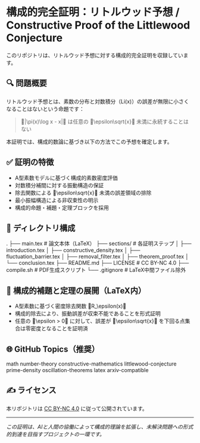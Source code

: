 # 構成的完全証明：リトルウッド予想 / Constructive Proof of the Littlewood Conjecture

このリポジトリは、リトルウッド予想に対する構成的完全証明を収録しています。

## 🔍 問題概要

リトルウッド予想とは、素数の分布と対数積分（Li(x)）の誤差が無限に小さくなることはないという命題です：

> |\pi(x)\log x - x| は任意の \epsilon\sqrt{x} 未満に永続することはない

本証明では、構成的数論に基づき以下の方法でこの予想を確定します。

## ✅ 証明の特徴

- A型素数モデルに基づく構成的素数密度評価
- 対数積分補間に対する振動構造の保証
- 除去関数による \epsilon\sqrt{x} 未満の誤差領域の排除
- 最小振幅構造による非収束性の明示
- 構成的命題・補題・定理ブロックを採用

## 📂 ディレクトリ構成

. ├── main.tex             # 論文本体（LaTeX） ├── sections/            # 各証明ステップ │   ├── introduction.tex │   ├── constructive_density.tex │   ├── fluctuation_barrier.tex │   ├── removal_filter.tex │   ├── theorem_proof.tex │   └── conclusion.tex ├── README.md ├── LICENSE              # CC BY-NC 4.0 ├── compile.sh           # PDF生成スクリプト └── .gitignore           # LaTeX中間ファイル除外

## 📜 構成的補題と定理の展開（LaTeX内）

- A型素数に基づく密度除去関数 R_\epsilon(x)
- 構成的除去により、振動誤差が収束不能であることを形式証明
- 任意の \epsilon > 0 に対して、誤差が \epsilon\sqrt{x} を下回る点集合は零密度となることを証明済

## 🌐 GitHub Topics（推奨）

math number-theory constructive-mathematics littlewood-conjecture prime-density oscillation-theorems latex arxiv-compatible

## ✍️ ライセンス

本リポジトリは [CC BY-NC 4.0](https://creativecommons.org/licenses/by-nc/4.0/) に従って公開されています。

---

_この証明は、AIと人間の協働によって構成的理論を拡張し、未解決問題への形式的到達を目指すプロジェクトの一環です。_
